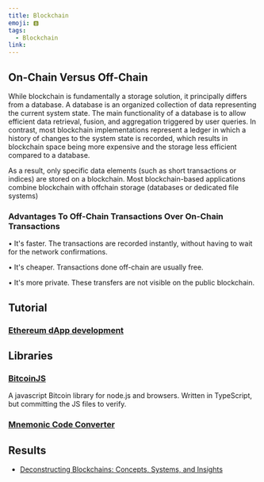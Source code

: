 ```yaml
---
title: Blockchain
emoji: 🅱
tags:
  - Blockchain
link:
---
```


## On-Chain Versus Off-Chain

While blockchain is fundamentally a storage solution, it principally differs from a database. A database is an organized collection of data representing the current system state. The main functionality of a database is to allow efficient data retrieval, fusion, and aggregation triggered by user queries. In contrast, most blockchain implementations represent a ledger in which a history of changes to the system state is recorded, which results in blockchain space being more expensive and the storage less efficient compared to a database.

As a result, only specific data elements (such as short transactions or indices) are stored on a blockchain. Most blockchain-based applications combine blockchain with offchain storage (databases or dedicated file systems)

### Advantages To Off-Chain Transactions Over On-Chain Transactions

• It's faster. The transactions are recorded instantly, without having to wait for the network confirmations.

• It's cheaper. Transactions done off-chain are usually free.

• It's more private. These transfers are not visible on the public blockchain.

## Tutorial

### [Ethereum dApp development](https://eurychen.me/post/5days-ethereum-develop/day0/)

## Libraries

### [BitcoinJS](https://github.com/bitcoinjs/bitcoinjs-lib)

A javascript Bitcoin library for node.js and browsers. Written in TypeScript, but committing the JS files to verify.

### [Mnemonic Code Converter](https://eurychen.me/tools/mnemonic.html#english)

## Results

- [Deconstructing Blockchains: Concepts, Systems, and Insights](http://folk.uio.no/romanvi/Papers/bc-tutorial-debs-master.pdf)
